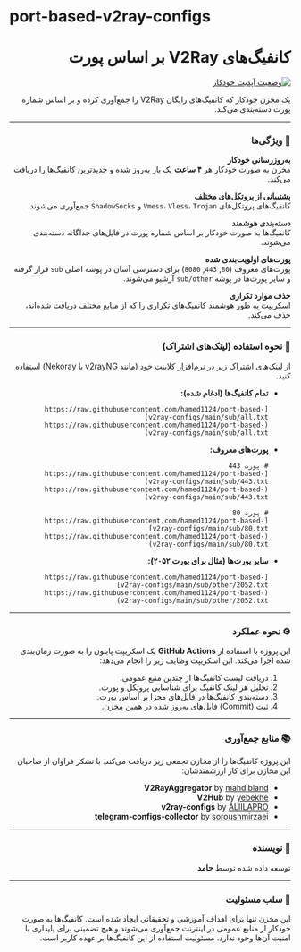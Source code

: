 # port-based-v2ray-configs

<div dir="rtl">

# کانفیگ‌های V2Ray بر اساس پورت

[![وضعیت آپدیت خودکار](https://github.com/hamed1124/port-based-v2ray-configs/actions/workflows/main.yml/badge.svg)](https://github.com/hamed1124/port-based-v2ray-configs/actions/workflows/main.yml)

یک مخزن خودکار که کانفیگ‌های رایگان V2Ray را جمع‌آوری کرده و بر اساس شماره پورت دسته‌بندی می‌کند.

---

### 🔧 ویژگی‌ها

**به‌روزرسانی خودکار**
<br>
مخزن به صورت خودکار هر **۴ ساعت** یک بار به‌روز شده و جدیدترین کانفیگ‌ها را دریافت می‌کند.

**پشتیبانی از پروتکل‌های مختلف**
<br>
کانفیگ‌های پروتکل‌های `Vmess`، `Vless`، `Trojan` و `ShadowSocks` جمع‌آوری می‌شوند.

**دسته‌بندی هوشمند**
<br>
کانفیگ‌ها به صورت خودکار بر اساس شماره پورت در فایل‌های جداگانه دسته‌بندی می‌شوند.

**پورت‌های اولویت‌بندی شده**
<br>
پورت‌های معروف (`80`, `443`, `8080`) برای دسترسی آسان در پوشه اصلی `sub` قرار گرفته و سایر پورت‌ها در پوشه `sub/other` آرشیو می‌شوند.

**حذف موارد تکراری**
<br>
اسکریپت به طور هوشمند کانفیگ‌های تکراری را که از منابع مختلف دریافت شده‌اند، حذف می‌کند.

---

### 🚀 نحوه استفاده (لینک‌های اشتراک)

از لینک‌های اشتراک زیر در نرم‌افزار کلاینت خود (مانند v2rayNG یا Nekoray) استفاده کنید.

- **تمام کانفیگ‌ها (ادغام شده):**
  ```
  [https://raw.githubusercontent.com/hamed1124/port-based-v2ray-configs/main/sub/all.txt](https://raw.githubusercontent.com/hamed1124/port-based-v2ray-configs/main/sub/all.txt)
  ```

- **پورت‌های معروف:**
  ```
  # پورت 443
  [https://raw.githubusercontent.com/hamed1124/port-based-v2ray-configs/main/sub/443.txt](https://raw.githubusercontent.com/hamed1124/port-based-v2ray-configs/main/sub/443.txt)

  # پورت 80
  [https://raw.githubusercontent.com/hamed1124/port-based-v2ray-configs/main/sub/80.txt](https://raw.githubusercontent.com/hamed1124/port-based-v2ray-configs/main/sub/80.txt)
  ```

- **سایر پورت‌ها (مثال برای پورت ۲۰۵۲):**
  ```
  [https://raw.githubusercontent.com/hamed1124/port-based-v2ray-configs/main/sub/other/2052.txt](https://raw.githubusercontent.com/hamed1124/port-based-v2ray-configs/main/sub/other/2052.txt)
  ```

---

### ⚙️ نحوه عملکرد

این پروژه با استفاده از **GitHub Actions** یک اسکریپت پایتون را به صورت زمان‌بندی شده اجرا می‌کند. این اسکریپت وظایف زیر را انجام می‌دهد:

1.  دریافت لیست کانفیگ‌ها از چندین منبع عمومی.
2.  تحلیل هر لینک کانفیگ برای شناسایی پروتکل و پورت.
3.  دسته‌بندی کانفیگ‌ها در فایل‌های مجزا بر اساس پورت.
4.  ثبت (Commit) فایل‌های به‌روز شده در همین مخزن.

---

### 📚 منابع جمع‌آوری

این پروژه کانفیگ‌ها را از مخازن تجمعی زیر دریافت می‌کند. با تشکر فراوان از صاحبان این مخازن برای کار ارزشمندشان:

- **V2RayAggregator** by [mahdibland](https://github.com/mahdibland/V2RayAggregator)
- **V2Hub** by [yebekhe](https://github.com/yebekhe/V2Hub)
- **v2ray-configs** by [ALIILAPRO](https://github.com/ALIILAPRO/v2ray-configs)
- **telegram-configs-collector** by [soroushmirzaei](https://github.com/soroushmirzaei/telegram-configs-collector)

---

### 👤 نویسنده

توسعه داده شده توسط **حامد**

---

### 📄 سلب مسئولیت

این مخزن تنها برای اهداف آموزشی و تحقیقاتی ایجاد شده است. کانفیگ‌ها به صورت خودکار از منابع عمومی در اینترنت جمع‌آوری می‌شوند و هیچ تضمینی برای پایداری یا امنیت آن‌ها وجود ندارد. مسئولیت استفاده از این کانفیگ‌ها بر عهده کاربر است.

</div>
